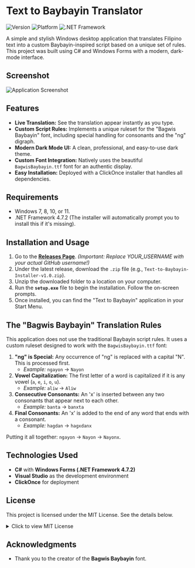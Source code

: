# Text to Baybayin Translator

![Version](https://img.shields.io/badge/version-v1.0.0-blue)
![Platform](https://img.shields.io/badge/platform-Windows-lightgrey)
![.NET Framework](https://img.shields.io/badge/.NET%20Framework-4.7.2-purple)

A simple and stylish Windows desktop application that translates Filipino text into a custom Baybayin-inspired script based on a unique set of rules. This project was built using C# and Windows Forms with a modern, dark-mode interface.

## Screenshot
![Application Screenshot](https://imgur.com/a/v1P40nV)

## Features

- **Live Translation:** See the translation appear instantly as you type.
- **Custom Script Rules:** Implements a unique ruleset for the "Bagwis Baybayin" font, including special handling for consonants and the "ng" digraph.
- **Modern Dark Mode UI:** A clean, professional, and easy-to-use dark theme.
- **Custom Font Integration:** Natively uses the beautiful `BagwisBaybayin.ttf` font for an authentic display.
- **Easy Installation:** Deployed with a ClickOnce installer that handles all dependencies.

## Requirements

- Windows 7, 8, 10, or 11.
- .NET Framework 4.7.2 (The installer will automatically prompt you to install this if it's missing).

## Installation and Usage

1.  Go to the **[Releases Page](https://github.com/eautify/Text-to-Baybayin-App/releases)**. 
    *(Important: Replace YOUR_USERNAME with your actual GitHub username!)*
2.  Under the latest release, download the `.zip` file (e.g., `Text-to-Baybayin-Installer-v1.0.zip`).
3.  Unzip the downloaded folder to a location on your computer.
4.  Run the **`setup.exe`** file to begin the installation. Follow the on-screen prompts.
5.  Once installed, you can find the "Text to Baybayin" application in your Start Menu.

## The "Bagwis Baybayin" Translation Rules

This application does not use the traditional Baybayin script rules. It uses a custom ruleset designed to work with the `BagwisBaybayin.ttf` font:

1.  **"ng" is Special:** Any occurrence of "ng" is replaced with a capital "N". This is processed first.
    - *Example:* `ngayon` → `Nayon`
2.  **Vowel Capitalization:** The first letter of a word is capitalized if it is any vowel (`a`, `e`, `i`, `o`, `u`).
    - *Example:* `aliw` → `Aliw`
3.  **Consecutive Consonants:** An 'x' is inserted between any two consonants that appear next to each other.
    - *Example:* `banta` → `banxta`
4.  **Final Consonants:** An 'x' is added to the end of any word that ends with a consonant.
    - *Example:* `hagdan` → `hagxdanx`

Putting it all together: `ngayon` → `Nayon` → `Nayonx`.

## Technologies Used

-   **C#** with **Windows Forms (.NET Framework 4.7.2)**
-   **Visual Studio** as the development environment
-   **ClickOnce** for deployment

## License

This project is licensed under the MIT License. See the details below.

<details>
<summary>Click to view MIT License</summary>

MIT License

Copyright (c) 2025 eautify

Permission is hereby granted, free of charge, to any person obtaining a copy
of this software and associated documentation files (the "Software"), to deal
in the Software without restriction, including without limitation the rights
to use, copy, modify, merge, publish, distribute, sublicense, and/or sell
copies of the Software, and to permit persons to whom the Software is
furnished to do so, subject to the following conditions:

The above copyright notice and this permission notice shall be included in all
copies or substantial portions of the Software.

THE SOFTWARE IS PROVIDED "AS IS", WITHOUT WARRANTY OF ANY KIND, EXPRESS OR
IMPLIED, INCLUDING BUT NOT LIMITED TO THE WARRANTIES OF MERCHANTABILITY,
FITNESS FOR A PARTICULAR PURPOSE AND NONINFRINGEMENT. IN NO EVENT SHALL THE
AUTHORS OR COPYRIGHT HOLDERS BE LIABLE FOR ANY CLAIM, DAMAGES OR OTHER
LIABILITY, WHETHER IN AN ACTION OF CONTRACT, TORT OR OTHERWISE, ARISING FROM,
OUT OF OR IN CONNECTION WITH THE SOFTWARE OR THE USE OR OTHER DEALINGS IN THE
SOFTWARE.

</details>

## Acknowledgments

-   Thank you to the creator of the **Bagwis Baybayin** font.